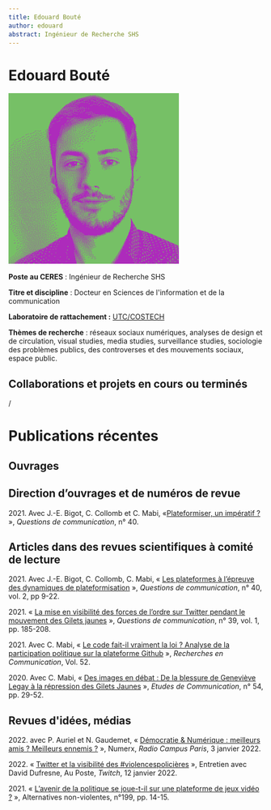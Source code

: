 ```yaml
---
title: Edouard Bouté
author: edouard
abstract: Ingénieur de Recherche SHS
---
```

# Edouard Bouté #
![Edouard Bouté](boute_edouard.png)

**Poste au CERES** : Ingénieur de Recherche SHS

**Titre et discipline** : Docteur en Sciences de l'information et de la communication

**Laboratoire de rattachement :** [UTC/COSTECH](https://www.costech.utc.fr/)

**Thèmes de recherche** : réseaux sociaux numériques, analyses de design et de circulation, visual studies, media studies, surveillance studies, sociologie des problèmes publics, des controverses et des mouvements sociaux, espace public.

## Collaborations et projets en cours ou terminés ##

/

# Publications récentes #

## Ouvrages ##

## Direction d’ouvrages et de numéros de revue ##

2021\. Avec J.-E. Bigot, C. Collomb et C. Mabi, «[Plateformiser, un impératif ?](https://doi.org/10.4000/questionsdecommunication.26522) », *Questions de communication*, n° 40.

## Articles dans des revues scientifiques à comité de lecture ##

2021\. Avec J.-E. Bigot, C. Collomb, C. Mabi, « [Les plateformes à l’épreuve des dynamiques de plateformisation](https://doi.org/10.4000/questionsdecommunication.26584) », *Questions de communication*, n° 40, vol. 2, pp 9-22.

2021\. « [La mise en visibilité des forces de l’ordre sur Twitter pendant le mouvement des Gilets jaunes](https://doi.org/10.4000/questionsdecommunication.25524) », *Questions de communication*, n° 39, vol. 1, pp. 185-208.

2021\. Avec C. Mabi, « [Le code fait-il vraiment la loi ? Analyse de la participation politique sur la plateforme Github](https://doi.org/10.14428/rec.v52i52.61793) », *Recherches en Communication*, Vol. 52.

2020\. Avec C. Mabi, « [Des images en débat : De la blessure de Geneviève Legay à la répression des Gilets Jaunes](https://doi.org/10.4000/edc.9996) », *Etudes de Communication*, n° 54, pp. 29-52.

## Revues d'idées, médias ##

2022\. avec P. Auriel et N. Gaudemet, « [Démocratie & Numérique : meilleurs amis ? Meilleurs ennemis ?](https://www.radiocampusparis.org/numerx-democratie-numerique-meilleurs-amis-meilleurs-ennemis/) », Numerx, *Radio Campus Paris*, 3 janvier 2022.

2022\. « [Twitter et la visibilité des #violencespolicières](https://www.youtube.com/watch?v=3hhUsQVNCg8) », Entretien avec David Dufresne, Au Poste, *Twitch*, 12 janvier 2022.

2021\. « [L’avenir de la politique se joue-t-il sur une plateforme de jeux vidéo ?](https://doi.org/10.3917/anv.199.0014) », Alternatives non-violentes, n°199, pp. 14-15.